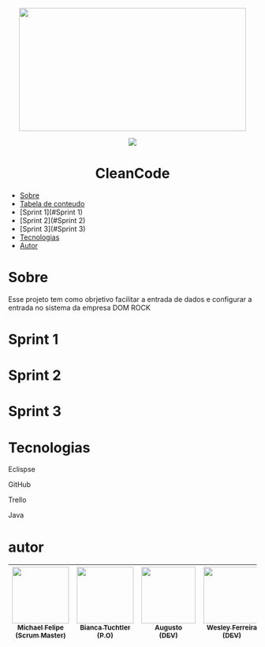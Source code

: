    <p align="center">
   <img width="460" height="250" src="https://user-images.githubusercontent.com/90359981/160683241-abb89638-7e50-4e79-ad53-32c9b94cf682.png">
   </p>
  
  
 <p align="center">
<img src="http://img.shields.io/static/v1?label=STATUS&message=EM%20DESENVOLVIMENTO&color=GREEN&style=for-the-badge">
</p>



  <h1 align="center">CleanCode</h1>
 

* [Sobre](#Sobre)
* [Tabela de conteudo](#tabela-de-conteudo)
* [Sprint 1](#Sprint 1)
* [Sprint 2](#Sprint 2)
* [Sprint 3](#Sprint 3)
* [Tecnologias](#Tecnologias)
* [Autor](#autor)


# Sobre
<p> Esse projeto tem como obrjetivo facilitar a entrada de dados e configurar a entrada no sistema da empresa DOM ROCK </p>


# Sprint 1

# Sprint 2

# Sprint 3

# Tecnologias

<p>Eclispse</>
<p>GitHub</>
<p>Trello</>
<p>Java</>


# autor

                                                                          
| [<img src="" width=115><br><sub>Michael Felipe<br>(Scrum Master)</sub>](https://github.com/Michaelfss)  | [<img src="https://user-images.githubusercontent.com/90359981/161455893-67940531-5d41-4ec2-81af-16be732d3e50.jpeg" width=115><br><sub>Bianca Tuchtler<br>(P.O)</sub>](https://github.com/biancatuchtler) |  [<img src="https://user-images.githubusercontent.com/90359981/161459311-b8526557-1ce4-4c58-b1ac-1f2d310c9886.jpeg" width=110 height="115"><br><sub>Augusto<br>(DEV)</sub>](https://github.com/MrZeroLeft) |  [<img src="" width=115><br><sub>Wesley Ferreira<br>(DEV)</sub>](https://github.com/weeesferreira) |
| :---: | :---: | :---: | :---: |
